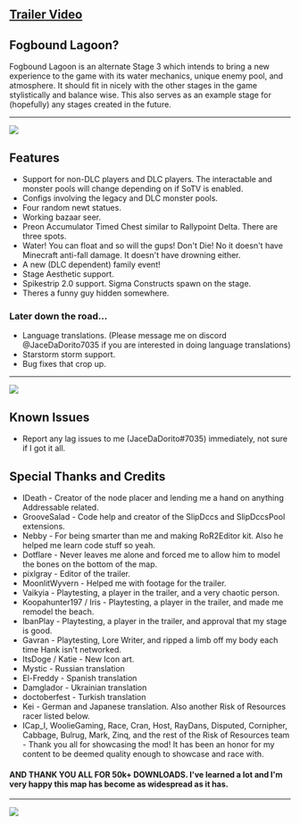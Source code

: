 ## [Trailer Video](https://www.youtube.com/watch?v=gcgQ5f5xF7o)

## Fogbound Lagoon?
Fogbound Lagoon is an alternate Stage 3 which intends to bring a new experience to the game with its water mechanics, unique enemy pool, and atmosphere. It should fit in nicely with the other stages in the game stylistically and balance wise. This also serves as an example stage for (hopefully) any stages created in the future. 
___

![](https://imgur.com/qEV0pa6.png)

## Features

- Support for non-DLC players and DLC players. The interactable and monster pools will change depending on if SoTV is enabled.
- Configs involving the legacy and DLC monster pools.
- Four random newt statues.
- Working bazaar seer.
- Preon Accumulator Timed Chest similar to Rallypoint Delta. There are three spots.
- Water! You can float and so will the gups! Don't Die! No it doesn't have Minecraft anti-fall damage. It doesn't have drowning either.
- A new (DLC dependent) family event!
- Stage Aesthetic support.
- Spikestrip 2.0 support. Sigma Constructs spawn on the stage.
- Theres a funny guy hidden somewhere.

### Later down the road...

- Language translations. (Please message me on discord @JaceDaDorito7035 if you are interested in doing language translations)
- Starstorm storm support.
- Bug fixes that crop up.

___

![](https://imgur.com/gMQeQDs.png)

## Known Issues

- Report any lag issues to me (JaceDaDorito#7035) immediately, not sure if I got it all.

## Special Thanks and Credits

- IDeath - Creator of the node placer and lending me a hand on anything Addressable related.
- GrooveSalad - Code help and creator of the SlipDccs and SlipDccsPool extensions.
- Nebby - For being smarter than me and making RoR2Editor kit. Also he helped me learn code stuff so yeah.
- Dotflare - Never leaves me alone and forced me to allow him to model the bones on the bottom of the map. 
- pixlgray - Editor of the trailer.
- MoonlitWyvern - Helped me with footage for the trailer.
- Vaikyia - Playtesting, a player in the trailer, and a very chaotic person.
- Koopahunter197 / Iris - Playtesting, a player in the trailer, and made me remodel the beach.
- IbanPlay - Playtesting, a player in the trailer, and approval that my stage is good.
- Gavran - Playtesting, Lore Writer, and ripped a limb off my body each time Hank isn't networked.
- ItsDoge / Katie - New Icon art.
- Mystic - Russian translation
- El-Freddy - Spanish translation
- Damglador - Ukrainian translation
- doctoberfest - Turkish translation
- Kei - German and Japanese translation. Also another Risk of Resources racer listed below.
- ICap_I, WoolieGaming, Race, Cran, Host, RayDans, Disputed, Cornipher, Cabbage, Bulrug, Mark, Zinq, and the rest of the Risk of Resources team  - Thank you all for showcasing the mod! It has been an honor for my content to be deemed quality enough to showcase and race with.

#### AND THANK YOU ALL FOR 50k+ DOWNLOADS. I've learned a lot and I'm very happy this map has become as widespread as it has.

___

![](https://imgur.com/aqSLIpd.png)
